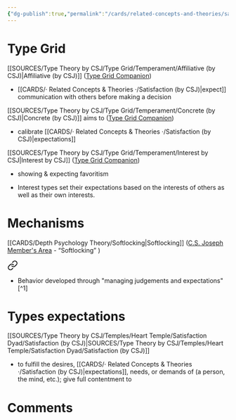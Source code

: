 ```yaml
---
{"dg-publish":true,"permalink":"/cards/related-concepts-and-theories/satisfaction-by-csj/","noteIcon":"","created":"2023-04-19T18:12:03.088+02:00","updated":"2023-04-19T18:49:55.936+02:00"}
---
```



# Type Grid 
[[SOURCES/Type Theory by CSJ/Type Grid/Temperament/Affiliative (by CSJ)\|Affiliative (by CSJ)]]   ([Type Grid Companion](https://csjoseph.life/type-grid-companion-guide-download/))

<div class="transclusion internal-embed is-loaded"><div class="markdown-embed">



-   [[CARDS/· Related Concepts & Theories ·/Satisfaction (by CSJ)\|expect]] communication with others before making a decision
     

</div></div>

[[SOURCES/Type Theory by CSJ/Type Grid/Temperament/Concrete (by CSJ)\|Concrete (by CSJ)]] aims to  ([Type Grid Companion](https://csjoseph.life/type-grid-companion-guide-download/))

<div class="transclusion internal-embed is-loaded"><div class="markdown-embed">



-   calibrate [[CARDS/· Related Concepts & Theories ·/Satisfaction (by CSJ)\|expectations]] 

</div></div>
 
[[SOURCES/Type Theory by CSJ/Type Grid/Temperament/Interest by CSJ\|Interest by CSJ]]  ([Type Grid Companion](https://csjoseph.life/type-grid-companion-guide-download/))

<div class="transclusion internal-embed is-loaded"><div class="markdown-embed">



- showing & expecting favoritism 

</div></div>


<div class="transclusion internal-embed is-loaded"><div class="markdown-embed">



- Interest types set their expectations based on the interests of others as well as their own interests. 

</div></div>


# Mechanisms 
[[CARDS/Depth Psychology Theory/Softlocking\|Softlocking]] ([C.S. Joseph Member's Area](https://offers.csjoseph.life/portal) - “Softlocking” )

<div class="transclusion internal-embed is-loaded"><a class="markdown-embed-link" href="/cards/depth-psychology-theory/softlocking/#8aeee5" aria-label="Open link"><svg xmlns="http://www.w3.org/2000/svg" width="24" height="24" viewBox="0 0 24 24" fill="none" stroke="currentColor" stroke-width="2" stroke-linecap="round" stroke-linejoin="round" class="svg-icon lucide-link"><path d="M10 13a5 5 0 0 0 7.54.54l3-3a5 5 0 0 0-7.07-7.07l-1.72 1.71"></path><path d="M14 11a5 5 0 0 0-7.54-.54l-3 3a5 5 0 0 0 7.07 7.07l1.71-1.71"></path></svg></a><div class="markdown-embed">



- Behavior developed through "managing judgements and expectations"[^1] 

</div></div>
 


# Types expectations 
[[SOURCES/Type Theory by CSJ/Temples/Heart Temple/Satisfaction Dyad/Satisfaction (by CSJ)\|SOURCES/Type Theory by CSJ/Temples/Heart Temple/Satisfaction Dyad/Satisfaction (by CSJ)]] 

<div class="transclusion internal-embed is-loaded"><div class="markdown-embed">



- to fulfill the desires, [[CARDS/· Related Concepts & Theories ·/Satisfaction (by CSJ)\|expectations]], needs, or demands of (a person, the mind, etc.); give full contentment to   

</div></div>
 


# Comments 
<script src="https://utteranc.es/client.js"
        repo="Heart4sides/Comment_Section"
        issue-term="pathname"
        theme="gruvbox-dark"
        crossorigin="anonymous"
        async>
</script>